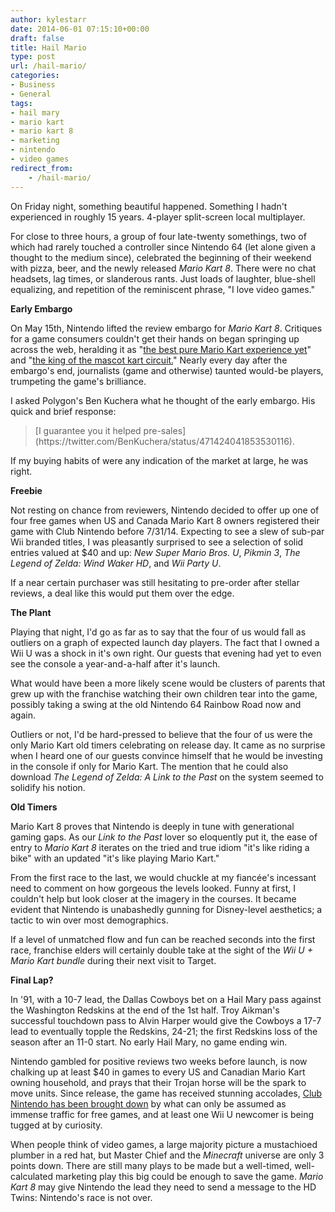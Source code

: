 ```yaml
---
author: kylestarr
date: 2014-06-01 07:15:10+00:00
draft: false
title: Hail Mario
type: post
url: /hail-mario/
categories:
- Business
- General
tags:
- hail mary
- mario kart
- mario kart 8
- marketing
- nintendo
- video games
redirect_from:
    - /hail-mario/
---
```


On Friday night, something beautiful happened. Something I hadn't experienced in roughly 15 years. 4-player split-screen local multiplayer.

For close to three hours, a group of four late-twenty somethings, two of which had rarely touched a controller since Nintendo 64 (let alone given a thought to the medium since), celebrated the beginning of their weekend with pizza, beer, and the newly released _Mario Kart 8_. There were no chat headsets, lag times, or slanderous rants. Just loads of laughter, blue-shell equalizing, and repetition of the reminiscent phrase, "I love video games."

**Early Embargo**

On May 15th, Nintendo lifted the review embargo for _Mario Kart 8_. Critiques for a game consumers couldn't get their hands on began springing up across the web, heralding it as "[the best pure Mario Kart experience yet](http://www.polygon.com/2014/5/15/5673346/mario-kart-8-wii-u-review)" and "[the king of the mascot kart circuit.](http://www.ign.com/articles/2014/05/15/mario-kart-8-review)" Nearly every day after the embargo's end, journalists (game and otherwise) taunted would-be players, trumpeting the game's brilliance.

I asked Polygon's Ben Kuchera what he thought of the early embargo. His quick and brief response:


<blockquote>[I guarantee you it helped pre-sales](https://twitter.com/BenKuchera/status/471424041853530116).</blockquote>


If my buying habits of were any indication of the market at large, he was right.

**Freebie**

Not resting on chance from reviewers, Nintendo decided to offer up one of four free games when US and Canada Mario Kart 8 owners registered their game with Club Nintendo before 7/31/14. Expecting to see a slew of sub-par Wii branded titles, I was pleasantly surprised to see a selection of solid entries valued at $40 and up: _New Super Mario Bros. U_, _Pikmin 3_, _The Legend of Zelda: Wind Waker HD_, and _Wii Party U_.

If a near certain purchaser was still hesitating to pre-order after stellar reviews, a deal like this would put them over the edge.

**The Plant**

Playing that night, I'd go as far as to say that the four of us would fall as outliers on a graph of expected launch day players. The fact that I owned a Wii U was a shock in it's own right. Our guests that evening had yet to even see the console a year-and-a-half after it's launch.

What would have been a more likely scene would be clusters of parents that grew up with the franchise watching their own children tear into the game, possibly taking a swing at the old Nintendo 64 Rainbow Road now and again.

Outliers or not, I'd be hard-pressed to believe that the four of us were the only Mario Kart old timers celebrating on release day. It came as no surprise when I heard one of our guests convince himself that he would be investing in the console if only for Mario Kart. The mention that he could also download _The Legend of Zelda: A Link to the Past_ on the system seemed to solidify his notion.

**Old Timers**

Mario Kart 8 proves that Nintendo is deeply in tune with generational gaming gaps. As our _Link to the Past_ lover so eloquently put it, the ease of entry to _Mario Kart 8_ iterates on the tried and true idiom "it's like riding a bike" with an updated "it's like playing Mario Kart."

From the first race to the last, we would chuckle at my fiancée's incessant need to comment on how gorgeous the levels looked. Funny at first, I couldn't help but look closer at the imagery in the courses. It became evident that Nintendo is unabashedly gunning for Disney-level aesthetics; a tactic to win over most demographics.

If a level of unmatched flow and fun can be reached seconds into the first race, franchise elders will certainly double take at the sight of the _Wii U + Mario Kart bundle_ during their next visit to Target.

**Final Lap?**

In '91, with a 10-7 lead, the Dallas Cowboys bet on a Hail Mary pass against the Washington Redskins at the end of the 1st half. Troy Aikman's successful touchdown pass to Alvin Harper would give the Cowboys a 17-7 lead to eventually topple the Redskins, 24-21; the first Redskins loss of the season after an 11-0 start. No early Hail Mary, no game ending win.

Nintendo gambled for positive reviews two weeks before launch, is now chalking up at least $40 in games to every US and Canadian Mario Kart owning household, and prays that their Trojan horse will be the spark to move units. Since release, the game has received stunning accolades, [Club Nintendo has been brought down](https://tsogaming.wordpress.com/2014/05/31/club-nintendo-stuck-in-mario-kart-traffic/) by what can only be assumed as immense traffic for free games, and at least one Wii U newcomer is being tugged at by curiosity.

When people think of video games, a large majority picture a mustachioed plumber in a red hat, but Master Chief and the _Minecraft_ universe are only 3 points down. There are still many plays to be made but a well-timed, well-calculated marketing play this big could be enough to save the game. _Mario Kart 8_ may give Nintendo the lead they need to send a message to the HD Twins: Nintendo's race is not over.
